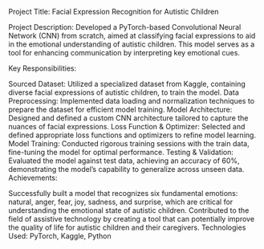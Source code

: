 Project Title: Facial Expression Recognition for Autistic Children

Project Description: Developed a PyTorch-based Convolutional Neural Network (CNN) from scratch, aimed at classifying facial expressions to aid in the emotional understanding of autistic children. This model serves as a tool for enhancing communication by interpreting key emotional cues.

Key Responsibilities:

Sourced Dataset: Utilized a specialized dataset from Kaggle, containing diverse facial expressions of autistic children, to train the model.
Data Preprocessing: Implemented data loading and normalization techniques to prepare the dataset for efficient model training.
Model Architecture: Designed and defined a custom CNN architecture tailored to capture the nuances of facial expressions.
Loss Function & Optimizer: Selected and defined appropriate loss functions and optimizers to refine model learning.
Model Training: Conducted rigorous training sessions with the train data, fine-tuning the model for optimal performance.
Testing & Validation: Evaluated the model against test data, achieving an accuracy of 60%, demonstrating the model’s capability to generalize across unseen data.
Achievements:

Successfully built a model that recognizes six fundamental emotions: natural, anger, fear, joy, sadness, and surprise, which are critical for understanding the emotional state of autistic children.
Contributed to the field of assistive technology by creating a tool that can potentially improve the quality of life for autistic children and their caregivers.
Technologies Used: PyTorch, Kaggle, Python
